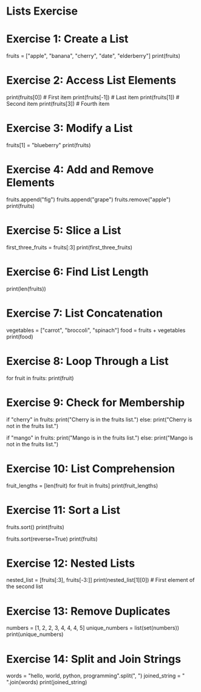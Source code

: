 # Lists Exercise

# Exercise 1: Create a List
fruits = ["apple", "banana", "cherry", "date", "elderberry"]
print(fruits)

# Exercise 2: Access List Elements
print(fruits[0])  # First item
print(fruits[-1])  # Last item
print(fruits[1])  # Second item
print(fruits[3])  # Fourth item

# Exercise 3: Modify a List
fruits[1] = "blueberry"
print(fruits)

# Exercise 4: Add and Remove Elements
fruits.append("fig")
fruits.append("grape")
fruits.remove("apple")
print(fruits)

# Exercise 5: Slice a List
first_three_fruits = fruits[:3]
print(first_three_fruits)

# Exercise 6: Find List Length
print(len(fruits))

# Exercise 7: List Concatenation
vegetables = ["carrot", "broccoli", "spinach"]
food = fruits + vegetables
print(food)

# Exercise 8: Loop Through a List
for fruit in fruits:
    print(fruit)

# Exercise 9: Check for Membership
if "cherry" in fruits:
    print("Cherry is in the fruits list.")
else:
    print("Cherry is not in the fruits list.")

if "mango" in fruits:
    print("Mango is in the fruits list.")
else:
    print("Mango is not in the fruits list.")

# Exercise 10: List Comprehension
fruit_lengths = [len(fruit) for fruit in fruits]
print(fruit_lengths)

# Exercise 11: Sort a List
fruits.sort()
print(fruits)

fruits.sort(reverse=True)
print(fruits)

# Exercise 12: Nested Lists
nested_list = [fruits[:3], fruits[-3:]]
print(nested_list[1][0])  # First element of the second list

# Exercise 13: Remove Duplicates
numbers = [1, 2, 2, 3, 4, 4, 4, 5]
unique_numbers = list(set(numbers))
print(unique_numbers)

# Exercise 14: Split and Join Strings
words = "hello, world, python, programming".split(", ")
joined_string = " ".join(words)
print(joined_string)
